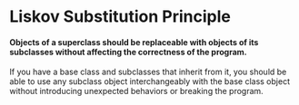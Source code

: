 # Liskov Substitution Principle

#### Objects of a superclass should be replaceable with objects of its subclasses without affecting the correctness of the program.

If you have a base class and subclasses that inherit from it, you should be able to use any subclass object interchangeably with the base class object without introducing unexpected behaviors or breaking the program.
